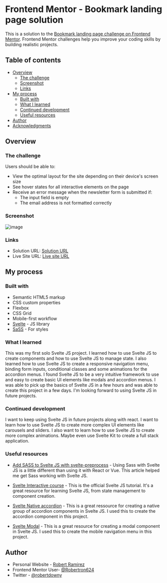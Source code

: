 # Frontend Mentor - Bookmark landing page solution

This is a solution to the [Bookmark landing page challenge on Frontend Mentor](https://www.frontendmentor.io/challenges/bookmark-landing-page-5d0b588a9edda32581d29158). Frontend Mentor challenges help you improve your coding skills by building realistic projects. 

## Table of contents

- [Overview](#overview)
  - [The challenge](#the-challenge)
  - [Screenshot](#screenshot)
  - [Links](#links)
- [My process](#my-process)
  - [Built with](#built-with)
  - [What I learned](#what-i-learned)
  - [Continued development](#continued-development)
  - [Useful resources](#useful-resources)
- [Author](#author)
- [Acknowledgments](#acknowledgments)

## Overview

### The challenge

Users should be able to:

- View the optimal layout for the site depending on their device's screen size
- See hover states for all interactive elements on the page
- Receive an error message when the newsletter form is submitted if:
  - The input field is empty
  - The email address is not formatted correctly

### Screenshot

![image](https://user-images.githubusercontent.com/72587880/236728679-4161b5fe-ae34-41f1-9120-f1458307b25b.png)


### Links

- Solution URL: [Solution URL](https://github.com/Robertron624/bookmark-landing-page)
- Live Site URL: [Live site URL](https://monumental-llama-b6e9d4.netlify.app/)

## My process

### Built with

- Semantic HTML5 markup
- CSS custom properties
- Flexbox
- CSS Grid
- Mobile-first workflow
- [Svelte](https://svelte.dev/) - JS library
- [SaSS](https://sass-lang.com/) - For styles

### What I learned

This was my first solo Svelte JS project. I learned how to use Svelte JS to create components and how to use Svelte JS to manage state. I also learned how to use Svelte JS to create a responsive navigation menu, binding form inputs, conditional classes and some animations for the accordion menus.
I found Svelte JS to be a very intuitive framework to use and easy to create basic UI elements like modals and accordion menus. I was able to pick up the basics of Svelte JS in a few hours and was able to create this project in a few days. I'm looking forward to using Svelte JS in future projects.

### Continued development
I want to keep using Svelte JS in future projects along with react. I want to learn how to use Svelte JS to create more complex UI elements like carousels and sliders. I also want to learn how to use Svelte JS to create more complex animations. Maybe even use Svelte Kit to create a full stack application.


### Useful resources

- [Add SASS to Svelte JS with svelte-preprocess](https://linguinecode.com/post/add-sass-svelte-js) - Using Sass with Svelte JS is a little different than using it with React or Vue. This article helped me get Sass working with Svelte JS.

- [Svelte Interactive course](https://svelte.dev/tutorial/classes) - This is the official Svelte JS tutorial. It's a great resource for learning Svelte JS, from state management to component creation.

- [Svelte Native accordion](https://svelte.dev/repl/74ff0da7cb074d4788b996e2d91258d3?version=3.23.0) - This is a great ressource for creating a native group of accordion components in Svelte JS. I used this to create the accordion component in this project.

- [Svelte Modal](https://svelte.dev/examples/modal) - This is a great resource for creating a modal component in Svelte JS. I used this to create the mobile navigation menu in this project.

## Author

- Personal Website - [Robert Ramirez](https://robert-ramirez.netlify.app)
- Frontend Mentor User- [@Robertron624](https://www.frontendmentor.io/profile/Robertron624)
- Twitter - [@robertdowny](https://www.twitter.com/robertdowny)

